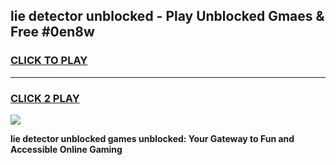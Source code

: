 
## lie detector unblocked - Play Unblocked Gmaes & Free #0en8w
<h3>
<a href="https://news.freeplayer.one?title=lie_detector_unblocked&ref=26F">CLICK TO PLAY</a></h3>
<hr>

<h3>
<a href="https://news.freeplayer.one?title=lie_detector_unblocked&ref=26F">CLICK 2 PLAY</a>
  
</h3>

<a href="https://news.freeplayer.one?title=lie_detector_unblocked&ref=26F/"><img src="https://clearcache.store/games.png"></a>


**lie detector unblocked games unblocked: Your Gateway to Fun and Accessible Online Gaming**
